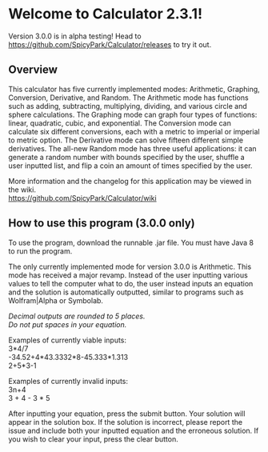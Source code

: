# Welcome to Calculator 2.3.1!
Version 3.0.0 is in alpha testing! Head to https://github.com/SpicyPark/Calculator/releases to try it out.
## Overview
This calculator has five currently implemented modes: Arithmetic, Graphing, Conversion, Derivative, and Random. The Arithmetic mode has functions such as adding, subtracting, multiplying, dividing, and various circle and sphere calculations. The Graphing mode can graph four types of functions: linear, quadratic, cubic, and exponential. The Conversion mode can calculate six different conversions, each with a metric to imperial or imperial to metric option. The Derivative mode can solve fifteen different simple derivatives. The all-new Random mode has three useful applications: it can generate a random number with bounds specified by the user, shuffle a user inputted list, and flip a coin an amount of times specified by the user.

More information and the changelog for this application may be viewed in the wiki.<br>
https://github.com/SpicyPark/Calculator/wiki

## How to use this program (3.0.0 only)

To use the program, download the runnable .jar file. You must have Java 8 to run the program.

The only currently implemented mode for version 3.0.0 is Arithmetic. This mode has received a major revamp. Instead of the user inputting various values to tell the computer what to do, the user instead inputs an equation and the solution is automatically outputted, similar to programs such as Wolfram|Alpha or Symbolab.

*Decimal outputs are rounded to 5 places.* <br>
*Do not put spaces in your equation.*

Examples of currently viable inputs:<br>
3\*4/7<br>
-34.52+4\*43.3332\*8-45.333*1.313<br>
2+5\*3-1<br>

Examples of currently invalid inputs:<br>
3n+4<br>
3 + 4 - 3 * 5<br>

After inputting your equation, press the submit button. Your solution will appear in the solution box. If the solution is incorrect, please report the issue and include both your inputted equation and the erroneous solution. If you wish to clear your input, press the clear button.
